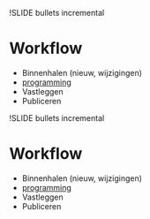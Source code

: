 !SLIDE bullets incremental
# Workflow

* Binnenhalen (nieuw, wijzigingen)
* [programming](programming.gif)
* Vastleggen
* Publiceren

!SLIDE bullets incremental
# Workflow

* Binnenhalen (nieuw, wijzigingen)
* [programming](programming.gif)
* Vastleggen
* Publiceren



